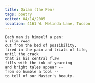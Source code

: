 ```yaml
---
title: Qalam (the Pen)
tags: poetry
edited: 04/14/2005
location: 4161 W. Melinda Lane, Tucson
---
```


    Each man is himself a pen:
    a slim reed
    cut from the bed of possibility,
    fired in the pain and trials of life,
    until the crack
    that is his central flaw
    fills with the ink of yearning
    and bright tales appear --
    from so humble a tool --
    to tell of our Master's beauty.


